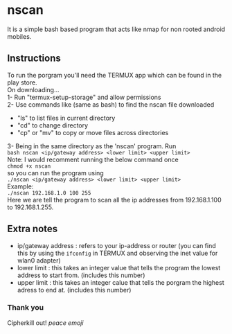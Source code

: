 # nscan
It is a simple bash based program that acts like nmap for non rooted android mobiles.

## Instructions
To run the porgram you'll need the TERMUX app which can be found in the play store.  
On downloading...  
1- Run "termux-setup-storage" and allow permissions  
2- Use commands like (same as bash) to find the nscan file downloaded  
 - "ls" to list files in current directory  
 - "cd" to change directory  
 - "cp" or "mv" to copy or move files across directories  

3- Being in the same directory as the 'nscan' program. Run  
`bash nscan <ip/gateway address> <lower limit> <upper limit>`  
Note: I would recomment running the below command once  
`chmod +x nscan`  
so you can run the program using  
`./nscan <ip/gateway address> <lower limit> <upper limit>`  
Example:  
  `./nscan 192.168.1.0 100 255`  
Here we are tell the program to scan all the ip addresses from 192.168.1.100 to 192.168.1.255.  

## Extra notes
 - ip/gateway address : refers to your ip-address or router (you can find this by using the `ifconfig` in TERMUX and observing the inet value for wlan0 adapter)  
 - lower limit        : this takes an integer value that tells the program the lowest address to start from. (includes this number)  
 - upper limit        : this takes an integer calue that tells the porgram the highest adress to end at. (includes this number)  
  
### Thank you
Cipherkill out! *peace emoji*
